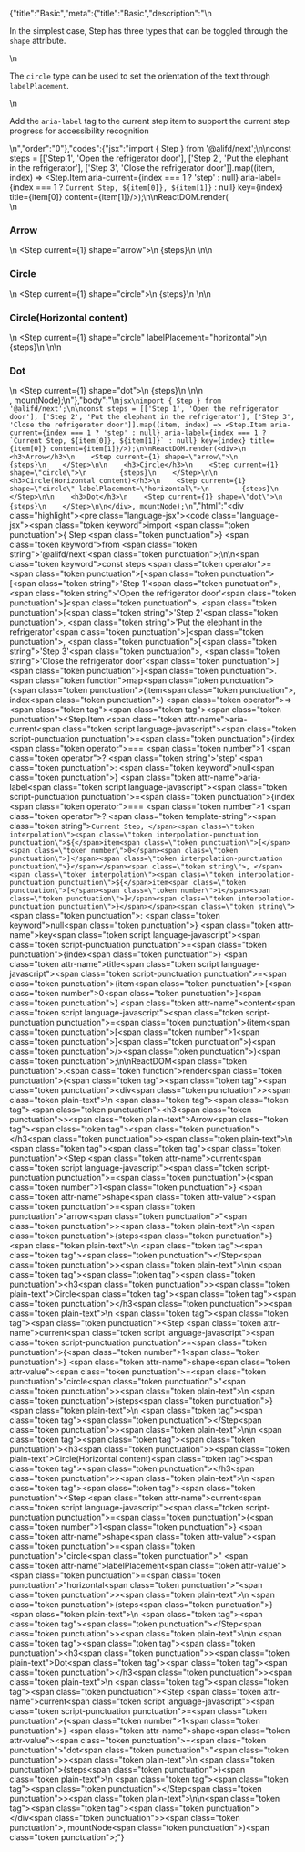 {"title":"Basic","meta":{"title":"Basic","description":"\n<p>In the simplest case, Step has three types that can be toggled through the <code>shape</code> attribute.</p>\n<p>The <code>circle</code> type can be used to set the orientation of the text through <code>labelPlacement</code>.</p>\n<p>Add the <code>aria-label</code> tag to the current step item to support the current step progress for accessibility recognition</p>\n","order":"0"},"codes":{"jsx":"import { Step } from '@alifd/next';\n\nconst steps = [['Step 1', 'Open the refrigerator door'], ['Step 2', 'Put the elephant in the refrigerator'], ['Step 3', 'Close the refrigerator door']].map((item, index) => <Step.Item aria-current={index === 1 ? 'step' : null} aria-label={index === 1 ? `Current Step, ${item[0]}, ${item[1]}` : null} key={index} title={item[0]} content={item[1]}/>);\n\nReactDOM.render(<div>\n    <h3>Arrow</h3>\n    <Step current={1} shape=\"arrow\">\n        {steps}\n    </Step>\n\n    <h3>Circle</h3>\n    <Step current={1} shape=\"circle\">\n        {steps}\n    </Step>\n\n    <h3>Circle(Horizontal content)</h3>\n    <Step current={1} shape=\"circle\" labelPlacement=\"horizontal\">\n        {steps}\n    </Step>\n\n    <h3>Dot</h3>\n    <Step current={1} shape=\"dot\">\n        {steps}\n    </Step>\n\n</div>, mountNode);\n"},"body":"\n````jsx\nimport { Step } from '@alifd/next';\n\nconst steps = [['Step 1', 'Open the refrigerator door'], ['Step 2', 'Put the elephant in the refrigerator'], ['Step 3', 'Close the refrigerator door']].map((item, index) => <Step.Item aria-current={index === 1 ? 'step' : null} aria-label={index === 1 ? `Current Step, ${item[0]}, ${item[1]}` : null} key={index} title={item[0]} content={item[1]}/>);\n\nReactDOM.render(<div>\n    <h3>Arrow</h3>\n    <Step current={1} shape=\"arrow\">\n        {steps}\n    </Step>\n\n    <h3>Circle</h3>\n    <Step current={1} shape=\"circle\">\n        {steps}\n    </Step>\n\n    <h3>Circle(Horizontal content)</h3>\n    <Step current={1} shape=\"circle\" labelPlacement=\"horizontal\">\n        {steps}\n    </Step>\n\n    <h3>Dot</h3>\n    <Step current={1} shape=\"dot\">\n        {steps}\n    </Step>\n\n</div>, mountNode);\n````","html":"<script>(function(){'use strict';\n\nvar _next = require('@alifd/next');\n\nvar steps = [['Step 1', 'Open the refrigerator door'], ['Step 2', 'Put the elephant in the refrigerator'], ['Step 3', 'Close the refrigerator door']].map(function (item, index) {\n    return React.createElement(_next.Step.Item, { 'aria-current': index === 1 ? 'step' : null, 'aria-label': index === 1 ? 'Current Step, ' + item[0] + ', ' + item[1] : null, key: index, title: item[0], content: item[1] });\n});\n\nReactDOM.render(React.createElement(\n    'div',\n    null,\n    React.createElement(\n        'h3',\n        null,\n        'Arrow'\n    ),\n    React.createElement(\n        _next.Step,\n        { current: 1, shape: 'arrow' },\n        steps\n    ),\n    React.createElement(\n        'h3',\n        null,\n        'Circle'\n    ),\n    React.createElement(\n        _next.Step,\n        { current: 1, shape: 'circle' },\n        steps\n    ),\n    React.createElement(\n        'h3',\n        null,\n        'Circle(Horizontal content)'\n    ),\n    React.createElement(\n        _next.Step,\n        { current: 1, shape: 'circle', labelPlacement: 'horizontal' },\n        steps\n    ),\n    React.createElement(\n        'h3',\n        null,\n        'Dot'\n    ),\n    React.createElement(\n        _next.Step,\n        { current: 1, shape: 'dot' },\n        steps\n    )\n), mountNode);})()</script><div class=\"highlight\"><pre class=\"language-jsx\"><code class=\"language-jsx\"><span class=\"token keyword\">import</span> <span class=\"token punctuation\">{</span> Step <span class=\"token punctuation\">}</span> <span class=\"token keyword\">from</span> <span class=\"token string\">'@alifd/next'</span><span class=\"token punctuation\">;</span>\n\n<span class=\"token keyword\">const</span> steps <span class=\"token operator\">=</span> <span class=\"token punctuation\">[</span><span class=\"token punctuation\">[</span><span class=\"token string\">'Step 1'</span><span class=\"token punctuation\">,</span> <span class=\"token string\">'Open the refrigerator door'</span><span class=\"token punctuation\">]</span><span class=\"token punctuation\">,</span> <span class=\"token punctuation\">[</span><span class=\"token string\">'Step 2'</span><span class=\"token punctuation\">,</span> <span class=\"token string\">'Put the elephant in the refrigerator'</span><span class=\"token punctuation\">]</span><span class=\"token punctuation\">,</span> <span class=\"token punctuation\">[</span><span class=\"token string\">'Step 3'</span><span class=\"token punctuation\">,</span> <span class=\"token string\">'Close the refrigerator door'</span><span class=\"token punctuation\">]</span><span class=\"token punctuation\">]</span><span class=\"token punctuation\">.</span><span class=\"token function\">map</span><span class=\"token punctuation\">(</span><span class=\"token punctuation\">(</span>item<span class=\"token punctuation\">,</span> index<span class=\"token punctuation\">)</span> <span class=\"token operator\">=></span> <span class=\"token tag\"><span class=\"token tag\"><span class=\"token punctuation\">&lt;</span>Step.Item</span> <span class=\"token attr-name\">aria-current</span><span class=\"token script language-javascript\"><span class=\"token script-punctuation punctuation\">=</span><span class=\"token punctuation\">{</span>index <span class=\"token operator\">===</span> <span class=\"token number\">1</span> <span class=\"token operator\">?</span> <span class=\"token string\">'step'</span> <span class=\"token punctuation\">:</span> <span class=\"token keyword\">null</span><span class=\"token punctuation\">}</span></span> <span class=\"token attr-name\">aria-label</span><span class=\"token script language-javascript\"><span class=\"token script-punctuation punctuation\">=</span><span class=\"token punctuation\">{</span>index <span class=\"token operator\">===</span> <span class=\"token number\">1</span> <span class=\"token operator\">?</span> <span class=\"token template-string\"><span class=\"token string\">`Current Step, </span><span class=\"token interpolation\"><span class=\"token interpolation-punctuation punctuation\">${</span>item<span class=\"token punctuation\">[</span><span class=\"token number\">0</span><span class=\"token punctuation\">]</span><span class=\"token interpolation-punctuation punctuation\">}</span></span><span class=\"token string\">, </span><span class=\"token interpolation\"><span class=\"token interpolation-punctuation punctuation\">${</span>item<span class=\"token punctuation\">[</span><span class=\"token number\">1</span><span class=\"token punctuation\">]</span><span class=\"token interpolation-punctuation punctuation\">}</span></span><span class=\"token string\">`</span></span> <span class=\"token punctuation\">:</span> <span class=\"token keyword\">null</span><span class=\"token punctuation\">}</span></span> <span class=\"token attr-name\">key</span><span class=\"token script language-javascript\"><span class=\"token script-punctuation punctuation\">=</span><span class=\"token punctuation\">{</span>index<span class=\"token punctuation\">}</span></span> <span class=\"token attr-name\">title</span><span class=\"token script language-javascript\"><span class=\"token script-punctuation punctuation\">=</span><span class=\"token punctuation\">{</span>item<span class=\"token punctuation\">[</span><span class=\"token number\">0</span><span class=\"token punctuation\">]</span><span class=\"token punctuation\">}</span></span> <span class=\"token attr-name\">content</span><span class=\"token script language-javascript\"><span class=\"token script-punctuation punctuation\">=</span><span class=\"token punctuation\">{</span>item<span class=\"token punctuation\">[</span><span class=\"token number\">1</span><span class=\"token punctuation\">]</span><span class=\"token punctuation\">}</span></span><span class=\"token punctuation\">/></span></span><span class=\"token punctuation\">)</span><span class=\"token punctuation\">;</span>\n\nReactDOM<span class=\"token punctuation\">.</span><span class=\"token function\">render</span><span class=\"token punctuation\">(</span><span class=\"token tag\"><span class=\"token tag\"><span class=\"token punctuation\">&lt;</span>div</span><span class=\"token punctuation\">></span></span><span class=\"token plain-text\">\n    </span><span class=\"token tag\"><span class=\"token tag\"><span class=\"token punctuation\">&lt;</span>h3</span><span class=\"token punctuation\">></span></span><span class=\"token plain-text\">Arrow</span><span class=\"token tag\"><span class=\"token tag\"><span class=\"token punctuation\">&lt;/</span>h3</span><span class=\"token punctuation\">></span></span><span class=\"token plain-text\">\n    </span><span class=\"token tag\"><span class=\"token tag\"><span class=\"token punctuation\">&lt;</span>Step</span> <span class=\"token attr-name\">current</span><span class=\"token script language-javascript\"><span class=\"token script-punctuation punctuation\">=</span><span class=\"token punctuation\">{</span><span class=\"token number\">1</span><span class=\"token punctuation\">}</span></span> <span class=\"token attr-name\">shape</span><span class=\"token attr-value\"><span class=\"token punctuation\">=</span><span class=\"token punctuation\">\"</span>arrow<span class=\"token punctuation\">\"</span></span><span class=\"token punctuation\">></span></span><span class=\"token plain-text\">\n        </span><span class=\"token punctuation\">{</span>steps<span class=\"token punctuation\">}</span><span class=\"token plain-text\">\n    </span><span class=\"token tag\"><span class=\"token tag\"><span class=\"token punctuation\">&lt;/</span>Step</span><span class=\"token punctuation\">></span></span><span class=\"token plain-text\">\n\n    </span><span class=\"token tag\"><span class=\"token tag\"><span class=\"token punctuation\">&lt;</span>h3</span><span class=\"token punctuation\">></span></span><span class=\"token plain-text\">Circle</span><span class=\"token tag\"><span class=\"token tag\"><span class=\"token punctuation\">&lt;/</span>h3</span><span class=\"token punctuation\">></span></span><span class=\"token plain-text\">\n    </span><span class=\"token tag\"><span class=\"token tag\"><span class=\"token punctuation\">&lt;</span>Step</span> <span class=\"token attr-name\">current</span><span class=\"token script language-javascript\"><span class=\"token script-punctuation punctuation\">=</span><span class=\"token punctuation\">{</span><span class=\"token number\">1</span><span class=\"token punctuation\">}</span></span> <span class=\"token attr-name\">shape</span><span class=\"token attr-value\"><span class=\"token punctuation\">=</span><span class=\"token punctuation\">\"</span>circle<span class=\"token punctuation\">\"</span></span><span class=\"token punctuation\">></span></span><span class=\"token plain-text\">\n        </span><span class=\"token punctuation\">{</span>steps<span class=\"token punctuation\">}</span><span class=\"token plain-text\">\n    </span><span class=\"token tag\"><span class=\"token tag\"><span class=\"token punctuation\">&lt;/</span>Step</span><span class=\"token punctuation\">></span></span><span class=\"token plain-text\">\n\n    </span><span class=\"token tag\"><span class=\"token tag\"><span class=\"token punctuation\">&lt;</span>h3</span><span class=\"token punctuation\">></span></span><span class=\"token plain-text\">Circle(Horizontal content)</span><span class=\"token tag\"><span class=\"token tag\"><span class=\"token punctuation\">&lt;/</span>h3</span><span class=\"token punctuation\">></span></span><span class=\"token plain-text\">\n    </span><span class=\"token tag\"><span class=\"token tag\"><span class=\"token punctuation\">&lt;</span>Step</span> <span class=\"token attr-name\">current</span><span class=\"token script language-javascript\"><span class=\"token script-punctuation punctuation\">=</span><span class=\"token punctuation\">{</span><span class=\"token number\">1</span><span class=\"token punctuation\">}</span></span> <span class=\"token attr-name\">shape</span><span class=\"token attr-value\"><span class=\"token punctuation\">=</span><span class=\"token punctuation\">\"</span>circle<span class=\"token punctuation\">\"</span></span> <span class=\"token attr-name\">labelPlacement</span><span class=\"token attr-value\"><span class=\"token punctuation\">=</span><span class=\"token punctuation\">\"</span>horizontal<span class=\"token punctuation\">\"</span></span><span class=\"token punctuation\">></span></span><span class=\"token plain-text\">\n        </span><span class=\"token punctuation\">{</span>steps<span class=\"token punctuation\">}</span><span class=\"token plain-text\">\n    </span><span class=\"token tag\"><span class=\"token tag\"><span class=\"token punctuation\">&lt;/</span>Step</span><span class=\"token punctuation\">></span></span><span class=\"token plain-text\">\n\n    </span><span class=\"token tag\"><span class=\"token tag\"><span class=\"token punctuation\">&lt;</span>h3</span><span class=\"token punctuation\">></span></span><span class=\"token plain-text\">Dot</span><span class=\"token tag\"><span class=\"token tag\"><span class=\"token punctuation\">&lt;/</span>h3</span><span class=\"token punctuation\">></span></span><span class=\"token plain-text\">\n    </span><span class=\"token tag\"><span class=\"token tag\"><span class=\"token punctuation\">&lt;</span>Step</span> <span class=\"token attr-name\">current</span><span class=\"token script language-javascript\"><span class=\"token script-punctuation punctuation\">=</span><span class=\"token punctuation\">{</span><span class=\"token number\">1</span><span class=\"token punctuation\">}</span></span> <span class=\"token attr-name\">shape</span><span class=\"token attr-value\"><span class=\"token punctuation\">=</span><span class=\"token punctuation\">\"</span>dot<span class=\"token punctuation\">\"</span></span><span class=\"token punctuation\">></span></span><span class=\"token plain-text\">\n        </span><span class=\"token punctuation\">{</span>steps<span class=\"token punctuation\">}</span><span class=\"token plain-text\">\n    </span><span class=\"token tag\"><span class=\"token tag\"><span class=\"token punctuation\">&lt;/</span>Step</span><span class=\"token punctuation\">></span></span><span class=\"token plain-text\">\n\n</span><span class=\"token tag\"><span class=\"token tag\"><span class=\"token punctuation\">&lt;/</span>div</span><span class=\"token punctuation\">></span></span><span class=\"token punctuation\">,</span> mountNode<span class=\"token punctuation\">)</span><span class=\"token punctuation\">;</span></code></pre></div>"}